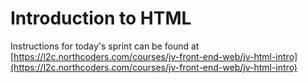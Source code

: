 # Introduction to HTML

Instructions for today's sprint can be found at [https://l2c.northcoders.com/courses/jv-front-end-web/jv-html-intro](https://l2c.northcoders.com/courses/jv-front-end-web/jv-html-intro)
